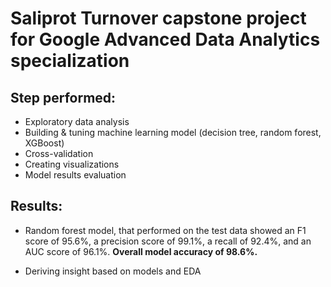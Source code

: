 # Saliprot Turnover capstone project for Google Advanced Data Analytics specialization


## Step performed:
- Exploratory data analysis
- Building & tuning machine learning model (decision tree, random forest, XGBoost)
- Cross-validation
- Creating visualizations
- Model results evaluation

## Results:
- Random forest model, that performed on the test data showed an F1 score of 95.6%, a precision score of 99.1%, a recall of 92.4%, and an AUC score of 96.1%. **Overall model accuracy of 98.6%.**

- Deriving insight based on models and EDA




